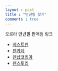 ```yaml
---
layout : post
title : "만년필 찾기"
comments : true
---
```

오로라 만년필 판매점 링크
- [베스트펜](http://www.bestpen.kr/shop/shopbrand.html?type=Y&xcode=038&mcode=003&scode=012&sort=price2&page=1#pa_dan)
- [펜카페](http://www.pencafe.co.kr/shop/shopbrand.html?xcode=132&mcode=001&type=X&scode=&sort=price2)
- [펜샵코리아](https://www.penshop.co.kr/goods/goods_list_category.php?cateCd=211003&sort=price_dsc&pageNum=40&line=)
- [펜스토리](https://penstoryshop.com/product/list.html?cate_no=28&sort_method=4#Product_ListMenu)
